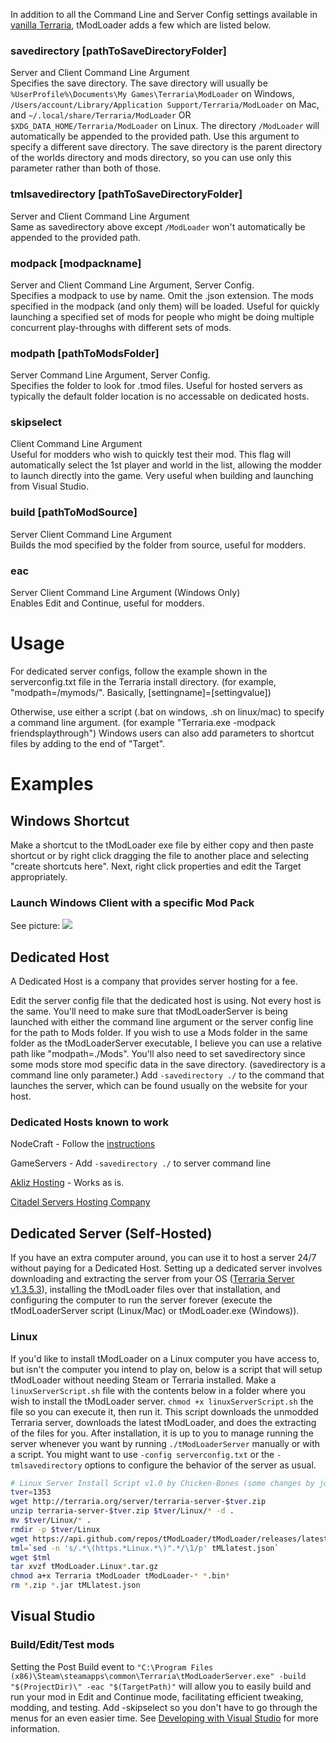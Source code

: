 In addition to all the Command Line and Server Config settings available in [vanilla Terraria](https://terraria.gamepedia.com/Server), tModLoader adds a few which are listed below.

### savedirectory [pathToSaveDirectoryFolder]
Server and Client Command Line Argument    
Specifies the save directory. The save directory will usually be `%UserProfile%\Documents\My Games\Terraria\ModLoader​` on Windows, `/Users/account/Library/Application Support/Terraria/ModLoader` on Mac, and `~/.local/share/Terraria/ModLoader` OR `$XDG_DATA_HOME/Terraria/ModLoader` on Linux. The directory `/ModLoader` will automatically be appended to the provided path. Use this argument to specify a different save directory. The save directory is the parent directory of the worlds directory and mods directory, so you can use only this parameter rather than both of those.

### tmlsavedirectory [pathToSaveDirectoryFolder]
Server and Client Command Line Argument    
Same as savedirectory above except `/ModLoader` won't automatically be appended to the provided path.

### modpack [modpackname]
Server and Client Command Line Argument, Server Config.  
Specifies a modpack to use by name. Omit the .json extension. The mods specified in the modpack (and only them) will be loaded. Useful for quickly launching a specified set of mods for people who might be doing multiple concurrent play-throughs with different sets of mods.

### modpath [pathToModsFolder]
Server Command Line Argument, Server Config.  
Specifies the folder to look for .tmod files. Useful for hosted servers as typically the default folder location is no accessable on dedicated hosts.

### skipselect
Client Command Line Argument  
Useful for modders who wish to quickly test their mod. This flag will automatically select the 1st player and world in the list, allowing the modder to launch directly into the game. Very useful when building and launching from Visual Studio.

### build [pathToModSource]
Server Client Command Line Argument  
Builds the mod specified by the folder from source, useful for modders.

### eac
Server Client Command Line Argument (Windows Only)  
Enables Edit and Continue, useful for modders.

# Usage
For dedicated server configs, follow the example shown in the serverconfig.txt file in the Terraria install directory. (for example, "modpath=/mymods/". Basically, [settingname]=[settingvalue]) 

Otherwise, use either a script (.bat on windows, .sh on linux/mac) to specify a command line argument. (for example "Terraria.exe -modpack friendsplaythrough") Windows users can also add parameters to shortcut files by adding to the end of "Target". 

# Examples
## Windows Shortcut
Make a shortcut to the tModLoader exe file by either copy and then paste shortcut or by right click dragging the file to another place and selecting "create shortcuts here". Next, right click properties and edit the Target appropriately.
### Launch Windows Client with a specific Mod Pack
See picture:
![](https://i.imgur.com/N8FM1ba.png)
## Dedicated Host
A Dedicated Host is a company that provides server hosting for a fee.

Edit the server config file that the dedicated host is using. Not every host is the same. You'll need to make sure that tModLoaderServer is being launched with either the command line argument or the server config line for the path to Mods folder. If you wish to use a Mods folder in the same folder as the tModLoaderServer executable, I believe you can use a relative path like "modpath=./Mods". You'll also need to set savedirectory since some mods store mod specific data in the save directory. (savedirectory is a command line only parameter.) Add `-savedirectory ./` to the command that launches the server, which can be found usually on the website for your host.

### Dedicated Hosts known to work
NodeCraft - Follow the [instructions](https://nodecraft.com/support/games/terraria/tmodloader-server-guide)
    
GameServers - Add `-savedirectory ./` to server command line 

[Akliz Hosting](https://www.akliz.net/games/terraria) - Works as is. 

[Citadel Servers Hosting Company](https://citadelservers.com/en-us/game-servers/terraria) 


## Dedicated Server (Self-Hosted)
If you have an extra computer around, you can use it to host a server 24/7 without paying for a Dedicated Host. Setting up a dedicated server involves downloading and extracting the server from your OS ([Terraria Server v1.3.5.3](http://terraria.org/server/terraria-server-1353.zip)), installing the tModLoader files over that installation, and configuring the computer to run the server forever (execute the tModLoaderServer script (Linux/Mac) or tModLoader.exe (Windows)).

### Linux
If you'd like to install tModLoader on a Linux computer you have access to, but isn't the computer you intend to play on, below is a script that will setup tModLoader without needing Steam or Terraria installed. Make a `linuxServerScript.sh` file with the contents below in a folder where you wish to install the tModLoader server. `chmod +x linuxServerScript.sh` the file so you can execute it, then run it. This script downloads the unmodded Terraria server, downloads the latest tModLoader, and does the extracting of the files for you. After installation, it is up to you to manage running the server whenever you want by running `./tModLoaderServer` manually or with a script. You might want to use `-config serverconfig.txt` or the `-tmlsavedirectory` options to configure the behavior of the server as usual.

```sh
# Linux Server Install Script v1.0 by Chicken-Bones (some changes by jopojelly)
tver=1353
wget http://terraria.org/server/terraria-server-$tver.zip
unzip terraria-server-$tver.zip $tver/Linux/* -d .
mv $tver/Linux/* .
rmdir -p $tver/Linux
wget https://api.github.com/repos/tModLoader/tModLoader/releases/latest -O tMLlatest.json
tml=`sed -n 's/.*\(https.*Linux.*\)".*/\1/p' tMLlatest.json`
wget $tml
tar xvzf tModLoader.Linux*.tar.gz
chmod a+x Terraria tModLoader tModLoader-* *.bin*
rm *.zip *.jar tMLlatest.json
```

## Visual Studio
### Build/Edit/Test mods
Setting the Post Build event to `"C:\Program Files (x86)\Steam\steamapps\common\Terraria\tModLoaderServer.exe" -build "$(ProjectDir)\" -eac "$(TargetPath)"` will allow you to easily build and run your mod in Edit and Continue mode, facilitating efficient tweaking, modding, and testing. Add -skipselect so you don't have to go through the menus for an even easier time. See [Developing with Visual Studio](https://github.com/tModLoader/tModLoader/wiki/Developing-with-Visual-Studio) for more information.
